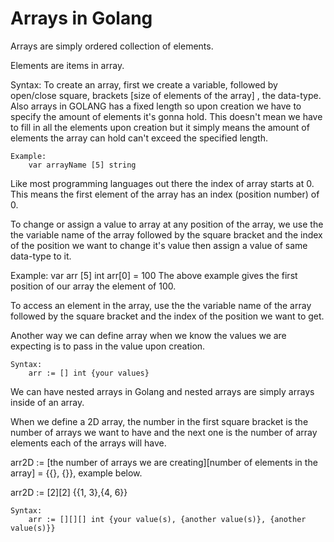 # Arrays in Golang

Arrays are simply ordered collection of elements.

Elements are items in array.

Syntax:
    To create an array, first we create a variable, followed by open/close square, brackets [size of elements of the array] , the data-type. Also arrays in GOLANG has a fixed length so upon creation we have to specify the amount of elements it's gonna hold. This doesn't mean we have to fill in all the elements upon creation but it simply means the amount of elements the array can hold can't exceed the specified length.

    Example:
        var arrayName [5] string

Like most programming languages out there the index of array starts at 0. This means the first element of the array has an index (position number) of 0.

To change or assign a value to array at any position of the array, we use the the variable name of the array followed by the square bracket and the index of the position we want to change it's value then assign a value of same data-type to it.

Example:
    var arr [5] int
    arr[0] = 100
The above example gives the first position of our array the element of 100.

To access an element in the array, use the the variable name of the array followed by the square bracket and the index of the position we want to get.

Another way we can define array when we know the values we are expecting is to pass in the value upon creation.

    Syntax:
        arr := [] int {your values}

We can have nested arrays in Golang and nested arrays are simply arrays inside of an array.

When we define a 2D array, the number in the first square bracket is the number of arrays we want to have and the next one is the number of array elements each of the arrays will have.

arr2D := [the number of arrays we are creating][number of elements in the array] = {{}, {}}, example below.

arr2D := [2][2] {{1, 3},{4, 6}}

    Syntax:
        arr := [][][] int {your value(s), {another value(s)}, {another value(s)}}
